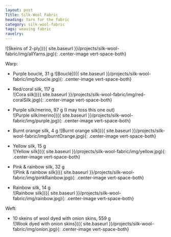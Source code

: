 ```yaml
---
layout: post
Title: Silk-Wool Fabric
heading: Yarn for the fabric
category: silk-wool-fabric
tags: weaving fabric
ravelry: 
---
```

![Skeins of 2-ply]({{ site.baseurl }}/projects/silk-wool-fabric/img/allYarns.jpg){: .center-image vert-space-both}

Warp:

- Purple bouclé, 31 g
![Bouclé]({{ site.baseurl }}/projects/silk-wool-fabric/img/boucle.jpg){: .center-image vert-space-both}

- Red/coral silk, 117 g  
![Cora silk]({{ site.baseurl }}/projects/silk-wool-fabric/img/red-coralSilk.jpg){: .center-image vert-space-both}

- Purple silk/merino, 97 g (I may toss this one out)  
![Purple silk/merino]({{ site.baseurl }}/projects/silk-wool-fabric/img/purple.jpg){: .center-image vert-space-both}

- Burnt orange silk, 4 g
![Burnt orange silk]({{ site.baseurl }}/projects/silk-wool-fabric/img/burntOrange.jpg){: .center-image vert-space-both}

- Yellow silk, 15 g  
![Yellow silk]({{ site.baseurl }}/projects/silk-wool-fabric/img/yellow.jpg){: .center-image vert-space-both}

- Pink & rainbow silk, 32 g  
![Pink & rainbow silk]({{ site.baseurl }}/projects/silk-wool-fabric/img/pinkRainbow.jpg){: .center-image vert-space-both}

- Rainbow silk, 14 g  
![Rainbow silk]({{ site.baseurl }}/projects/silk-wool-fabric/img/rainbow.jpg){: .center-image vert-space-both}

Weft:

- 10 skeins of wool dyed with onion skins, 559 g  
![Wook dyed with onion skins]({{ site.baseurl }}/projects/silk-wool-fabric/img/onion.jpg){: .center-image vert-space-both}